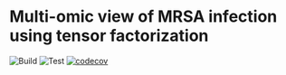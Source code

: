 # Multi-omic view of MRSA infection using tensor factorization

![Build](https://github.com/meyer-lab/tfac-mrsa/workflows/Build/badge.svg)
![Test](https://github.com/meyer-lab/tfac-mrsa/workflows/Test/badge.svg)
[![codecov](https://codecov.io/gh/meyer-lab/tfac-mrsa/branch/master/graph/badge.svg?token=UFIJCPAIPX)](https://codecov.io/gh/meyer-lab/tfac-mrsa)
